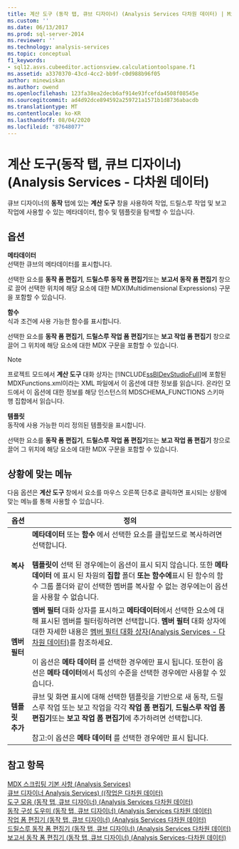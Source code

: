 ```yaml
---
title: 계산 도구 (동작 탭, 큐브 디자이너) (Analysis Services 다차원 데이터) | Microsoft Docs
ms.custom: ''
ms.date: 06/13/2017
ms.prod: sql-server-2014
ms.reviewer: ''
ms.technology: analysis-services
ms.topic: conceptual
f1_keywords:
- sql12.asvs.cubeeditor.actionsview.calculationtoolspane.f1
ms.assetid: a3370370-43cd-4cc2-bb9f-c0d988b96f05
author: minewiskan
ms.author: owend
ms.openlocfilehash: 123fa38ea2decb6af914e93fcefda4508f08545e
ms.sourcegitcommit: ad4d92dce894592a259721a1571b1d8736abacdb
ms.translationtype: MT
ms.contentlocale: ko-KR
ms.lasthandoff: 08/04/2020
ms.locfileid: "87648077"
---
```

# <a name="calculation-tools-actions-tab-cube-designer-analysis-services---multidimensional-data"></a>계산 도구(동작 탭, 큐브 디자이너)(Analysis Services - 다차원 데이터)
  큐브 디자이너의 **동작** 탭에 있는 **계산 도구** 창을 사용하여 작업, 드릴스루 작업 및 보고 작업에 사용할 수 있는 메타데이터, 함수 및 템플릿을 탐색할 수 있습니다.  
  
## <a name="options"></a>옵션  
 **메타데이터**  
 선택한 큐브의 메타데이터를 표시합니다.  
  
 선택한 요소를 **동작 폼 편집기**, **드릴스루 동작 폼 편집기**또는 **보고서 동작 폼 편집기** 창으로 끌어 선택한 위치에 해당 요소에 대한 MDX(Multidimensional Expressions) 구문을 포함할 수 있습니다.  
  
 **함수**  
 식과 조건에 사용 가능한 함수를 표시합니다.  
  
 선택한 요소를 **동작 폼 편집기**, **드릴스루 작업 폼 편집기**또는 **보고 작업 폼 편집기** 창으로 끌어 그 위치에 해당 요소에 대한 MDX 구문을 포함할 수 있습니다.  
  
> [!NOTE]  
>  프로젝트 모드에서 **계산 도구** 대화 상자는 [!INCLUDE[ssBIDevStudioFull](../includes/ssbidevstudiofull-md.md)]에 포함된 MDXFunctions.xml이라는 XML 파일에서 이 옵션에 대한 정보를 읽습니다. 온라인 모드에서 이 옵션에 대한 정보를 해당 인스턴스의 MDSCHEMA_FUNCTIONS 스키마 행 집합에서 읽습니다.  
  
 **템플릿**  
 동작에 사용 가능한 미리 정의된 템플릿을 표시합니다.  
  
 선택한 요소를 **동작 폼 편집기**, **드릴스루 작업 폼 편집기**또는 **보고 작업 폼 편집기** 창으로 끌어 그 위치에 해당 요소에 대한 MDX 구문을 포함할 수 있습니다.  
  
## <a name="context-menu"></a>상황에 맞는 메뉴  
 다음 옵션은 **계산 도구** 창에서 요소를 마우스 오른쪽 단추로 클릭하면 표시되는 상황에 맞는 메뉴를 통해 사용할 수 있습니다.  
  
|옵션|정의|  
|------------|----------------|  
|**복사**|**메타데이터** 또는 **함수** 에서 선택한 요소를 클립보드로 복사하려면 선택합니다.<br /><br /> **템플릿이** 선택 된 경우에는이 옵션이 표시 되지 않습니다. 또한 **메타 데이터** 에 표시 된 차원의 **집합** 폴더 **또는 함수에**표시 된 함수의 함수 그룹 폴더와 같이 선택한 멤버를 복사할 수 없는 경우에는이 옵션을 사용할 수 없습니다.|  
|**멤버 필터**|**멤버 필터** 대화 상자를 표시하고 **메타데이터**에서 선택한 요소에 대해 표시된 멤버를 필터링하려면 선택합니다. **멤버 필터** 대화 상자에 대한 자세한 내용은 [멤버 필터 대화 상자&#40;Analysis Services - 다차원 데이터&#41;](filter-members-dialog-box-analysis-services-multidimensional-data.md)를 참조하세요.<br /><br /> 이 옵션은 **메타 데이터** 를 선택한 경우에만 표시 됩니다. 또한이 옵션은 **메타 데이터**에서 특성의 수준을 선택한 경우에만 사용할 수 있습니다.|  
|**템플릿 추가**|큐브 및 화면 표시에 대해 선택한 템플릿을 기반으로 새 동작, 드릴스루 작업 또는 보고 작업을 각각 **작업 폼 편집기**, **드릴스루 작업 폼 편집기**또는 **보고 작업 폼 편집기**에 추가하려면 선택합니다.<br /><br /> 참고:이 옵션은 **메타 데이터** 를 선택한 경우에만 표시 됩니다.|  
  
## <a name="see-also"></a>참고 항목  
 [MDX 스크립팅 기본 사항 &#40;Analysis Services&#41;](multidimensional-models/mdx/mdx-scripting-fundamentals-analysis-services.md)   
 [큐브 디자이너 Analysis Services&#41; &#40;&#40;작업은 다차원 데이터&#41;](actions-cube-designer-analysis-services-multidimensional-data.md)   
 [도구 모음 &#40;동작 탭, 큐브 디자이너&#41; &#40;Analysis Services 다차원 데이터&#41;](toolbar-actions-tab-cube-designer-analysis-services-multidimensional-data.md)   
 [동작 구성 도우미 &#40;동작 탭, 큐브 디자이너&#41; &#40;Analysis Services 다차원 데이터&#41;](action-organizer-cube-designer-analysis-services-multidimensional-data.md)   
 [작업 폼 편집기 &#40;동작 탭, 큐브 디자이너&#41; &#40;Analysis Services 다차원 데이터&#41;](action-form-editor-cube-designer-analysis-services-multidimensional-data.md)   
 [드릴스루 동작 폼 편집기 &#40;동작 탭, 큐브 디자이너&#41; &#40;Analysis Services 다차원 데이터&#41;](drillthrough-action-form-editor-cube-designer-analysis-services-multidimensional-data.md)   
 [보고서 동작 폼 편집기 &#40;동작 탭, 큐브 디자이너&#41; &#40;Analysis Services-다차원 데이터&#41;](report-action-form-editor-cube-designer-analysis-services-multidimensional-data.md)  
  
  
